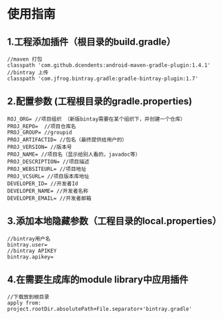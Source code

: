 # 使用指南

## 1.工程添加插件（根目录的build.gradle）
```
//maven 打包
classpath 'com.github.dcendents:android-maven-gradle-plugin:1.4.1'
//bintray 上传
classpath 'com.jfrog.bintray.gradle:gradle-bintray-plugin:1.7'
```

## 2.配置参数 (工程根目录的gradle.properties)
```
ROJ_ORG= //项目组织 （新版bintay需要在某个组织下，并创建一个仓库）
PROJ_REPO=  //项目仓库名
PROJ_GROUP= //groupid
PROJ_ARTIFACTID= //包名（最终提供给用户的）
PROJ_VERSION= //版本号
PROJ_NAME= //项目名（显示给别人看的，javadoc等）
PROJ_DESCRIPTION= //项目描述
PROJ_WEBSITEURL= //项目地址
PROJ_VCSURL= //项目版本库地址
DEVELOPER_ID= //开发者Id
DEVELOPER_NAME= //开发者名称
DEVELOPER_EMAIL= //开发者邮箱
```

## 3.添加本地隐藏参数（工程目录的local.properties）
```
//bintray用户名
bintray.user=
//bintray APIKEY
bintray.apikey=
```
## 4.在需要生成库的module library中应用插件
```
//下载放到根目录
apply from: project.rootDir.absolutePath+File.separator+'bintray.gradle'
```
